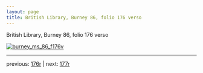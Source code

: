 ```yaml
---
layout: page
title: British Library, Burney 86, folio 176 verso
---
```


British Library, Burney 86, folio 176 verso

[![burney_ms_86_f176v](http://www.homermultitext.org/iipsrv?IIIF=/project/homer/pyramidal/deepzoom/bl/burney86imgs/v1/burney_ms_86_f176v.tif/full/800,/0/default.jpg)](http://www.homermultitext.org/ict2/?urn=urn:cite2:bl:burney86imgs.v1:burney_ms_86_f176v) 

---

previous:  [176r](../176r/) | next: [177r](../177r/)